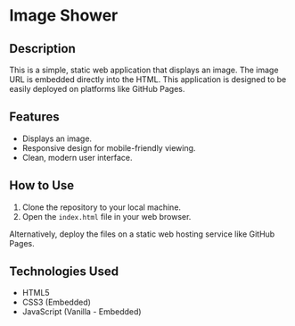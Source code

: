 # Image Shower

## Description

This is a simple, static web application that displays an image. The image URL is embedded directly into the HTML. This application is designed to be easily deployed on platforms like GitHub Pages.

## Features

-   Displays an image.
-   Responsive design for mobile-friendly viewing.
-   Clean, modern user interface.

## How to Use

1.  Clone the repository to your local machine.
2.  Open the `index.html` file in your web browser.

Alternatively, deploy the files on a static web hosting service like GitHub Pages.

## Technologies Used

-   HTML5
-   CSS3 (Embedded)
-   JavaScript (Vanilla - Embedded)